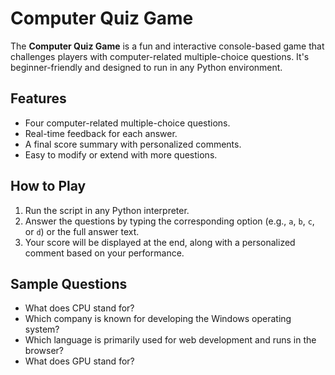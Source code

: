 # Computer Quiz Game

The **Computer Quiz Game** is a fun and interactive console-based game that challenges players with computer-related multiple-choice questions. It's beginner-friendly and designed to run in any Python environment.

## **Features**
- Four computer-related multiple-choice questions.
- Real-time feedback for each answer.
- A final score summary with personalized comments.
- Easy to modify or extend with more questions.

## **How to Play**
1. Run the script in any Python interpreter.
2. Answer the questions by typing the corresponding option (e.g., `a`, `b`, `c`, or `d`) or the full answer text.
3. Your score will be displayed at the end, along with a personalized comment based on your performance.

## **Sample Questions**
- What does CPU stand for?
- Which company is known for developing the Windows operating system?
- Which language is primarily used for web development and runs in the browser?
- What does GPU stand for?
